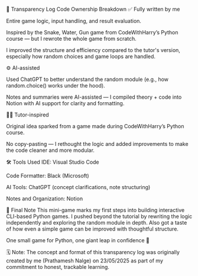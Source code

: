 📜 Transparency Log
Code Ownership Breakdown
✅ Fully written by me

Entire game logic, input handling, and result evaluation.

Inspired by the Snake, Water, Gun game from CodeWithHarry’s Python course — but I rewrote the whole game from scratch.

I improved the structure and efficiency compared to the tutor's version, especially how random choices and game loops are handled.

⚙️ AI-assisted

Used ChatGPT to better understand the random module (e.g., how random.choice() works under the hood).

Notes and summaries were AI-assisted — I compiled theory + code into Notion with AI support for clarity and formatting.

👨‍🏫 Tutor-inspired

Original idea sparked from a game made during CodeWithHarry’s Python course.

No copy-pasting — I rethought the logic and added improvements to make the code cleaner and more modular.

🛠️ Tools Used
IDE: Visual Studio Code

Code Formatter: Black (Microsoft)

AI Tools: ChatGPT (concept clarifications, note structuring)

Notes and Organization: Notion

🧠 Final Note
This mini-game marks my first steps into building interactive CLI-based Python games.
I pushed beyond the tutorial by rewriting the logic independently and exploring the random module in depth.
Also got a taste of how even a simple game can be improved with thoughtful structure.

One small game for Python, one giant leap in confidence 🚀

🗓️ Note: The concept and format of this transparency log was originally created by me (Prathamesh Nalge) on 23/05/2025 as part of my commitment to honest, trackable learning.

<!-- Created by Prathamesh Nalge | Original Transparency.md concept | 23/05/2025 --> <!-- End of Transparency.md -->
